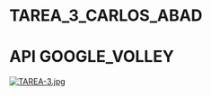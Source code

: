 # TAREA_3_CARLOS_ABAD
# API GOOGLE_VOLLEY
[![TAREA-3.jpg](https://i.postimg.cc/KzDRwnSZ/TAREA-3.jpg)](https://postimg.cc/jwCxJnS9)

